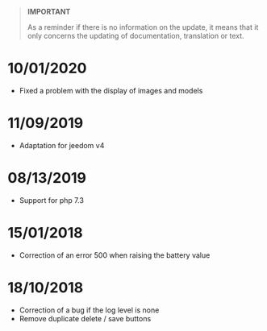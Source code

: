 >**IMPORTANT**
>
>As a reminder if there is no information on the update, it means that it only concerns the updating of documentation, translation or text.

# 10/01/2020

- Fixed a problem with the display of images and models

# 11/09/2019

- Adaptation for jeedom v4

# 08/13/2019

- Support for php 7.3

# 15/01/2018

- Correction of an error 500 when raising the battery value

# 18/10/2018

- Correction of a bug if the log level is none
- Remove duplicate delete / save buttons
